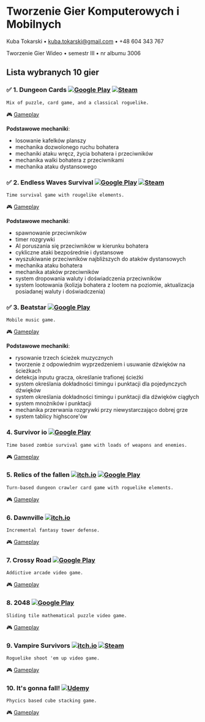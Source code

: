 # Tworzenie Gier Komputerowych i Mobilnych
Kuba Tokarski   •   kuba.tokarski@gmail.com   •   +48 604 343 767

Tworzenie Gier Wideo   •   semestr III   •   nr albumu 3006

###  
## Lista wybranych 10 gier

### 
### ✅ 1. Dungeon Cards [![Google Play](https://img.icons8.com/material-rounded/0.85x/google-play.png)](https://play.google.com/store/apps/details?id=com.The717pixels.DungeonCards) [![Steam](https://img.icons8.com/material-rounded/0.85x/steam-circled.png)](https://store.steampowered.com/app/1209430/Dungeon_Cards/) 

`Mix of puzzle, card game, and a classical roguelike.`

🎮 [Gameplay](https://youtu.be/wSrpNtx8V6k)

**Podstawowe mechaniki**:

- losowanie kafelków planszy
- mechanika dozwolonego ruchu bohatera
- mechaniki ataku wręcz, życia bohatera i przeciwników
- mechanika walki bohatera z przeciwnikami
- mechanika ataku dystansowego

###   
### ✅ 2. Endless Waves Survival  [![Google Play](https://img.icons8.com/material-rounded/0.85x/google-play.png)](https://play.google.com/store/apps/details?id=org.jefersonbelmiro.rapture) [![Steam](https://img.icons8.com/material-rounded/0.85x/steam-circled.png)](https://store.steampowered.com/app/1989560/Endless_waves_survival/) 

`Time survival game with rougelike elements.`

🎮 [Gameplay](https://youtu.be/-FLnPBqO54U)

**Podstawowe mechaniki**:

- spawnowanie przeciwników
- timer rozgrywki
- AI poruszania się przeciwników w kierunku bohatera
- cykliczne ataki bezpośrednie i dystansowe
- wyszukiwanie przeciwników najbliższych do ataków dystansowych
- mechanika ataku bohatera
- mechanika ataków przeciwników
- system dropowania waluty i doświadczenia przeciwników
- system lootowania (kolizja bohatera z lootem na poziomie, aktualizacja posiadanej waluty i doświadczenia)

###  
### ✅ 3. Beatstar  [![Google Play](https://img.icons8.com/material-rounded/0.85x/google-play.png)](https://play.google.com/store/apps/details?id=com.spaceapegames.beatstar)
`Mobile music game.`

🎮 [Gameplay](https://youtu.be/aFC2lVlFjmk?t=10)

**Podstawowe mechaniki**:

- rysowanie trzech ścieżek muzycznych
- tworzenie z odpowiednim wyprzedzeniem i usuwanie dźwięków na ścieżkach
- detekcja inputu gracza, określanie trafionej ścieżki
- system określania dokładności timingu i punktacji dla pojedynczych dźwięków
- system określania dokładności timingu i punktacji dla dźwięków ciągłych
- system mnożników i punktacji
- mechanika przerwania rozgrywki przy niewystarczająco dobrej grze
- system tablicy highscore'ów

###  
### 4. Survivor io  [![Google Play](https://img.icons8.com/material-rounded/0.85x/google-play.png)](https://play.google.com/store/apps/details?id=com.dxx.firenow) 
`Time based zombie survival game with loads of weapons and enemies.`

🎮 [Gameplay](https://youtu.be/nl2kBVQeCyw?t=22)

###  
### 5. Relics of the fallen [![itch.io](https://img.icons8.com/external-tal-revivo-bold-tal-revivo/0.8x/external-itch-a-website-for-users-to-host-sell-and-download-indie-video-games-logo-bold-tal-revivo.png)](https://crescentyr.itch.io/relics-of-the-fallen) [![Google Play](https://img.icons8.com/material-rounded/0.85x/google-play.png)](https://play.google.com/store/apps/details?id=com.crescentyr.relicsofthefallen)
`Turn-based dungeon crawler card game with roguelike elements.`

🎮 [Gameplay](https://youtu.be/iYdTCQxNT1c)
 
###  
### 6. Dawnville  [![itch.io](https://img.icons8.com/external-tal-revivo-bold-tal-revivo/0.8x/external-itch-a-website-for-users-to-host-sell-and-download-indie-video-games-logo-bold-tal-revivo.png)](https://sorensaket.itch.io/dawnville) 
`Incremental fantasy tower defense.`

 🎮 [Gameplay](https://youtu.be/-CwEZvnte0Q)

###  
### 7. Crossy Road  [![Google Play](https://img.icons8.com/material-rounded/0.85x/google-play.png)](https://play.google.com/store/apps/details?id=com.yodo1.crossyroad) 
`Addictive arcade video game.`

🎮 [Gameplay](https://youtu.be/a3pTw0jmxlg)

###  
### 8. 2048  [![Google Play](https://img.icons8.com/material-rounded/0.85x/google-play.png)](https://play.google.com/store/apps/details?id=com.gabrielecirulli.app2048) 
`Sliding tile mathematical puzzle video game.`

🎮 [Gameplay](https://youtu.be/kQhkkqjGkFA)

###  
### 9. Vampire Survivors  [![itch.io](https://img.icons8.com/external-tal-revivo-bold-tal-revivo/0.8x/external-itch-a-website-for-users-to-host-sell-and-download-indie-video-games-logo-bold-tal-revivo.png)](https://poncle.itch.io/vampire-survivors) [![Steam](https://img.icons8.com/material-rounded/0.85x/steam-circled.png)](https://store.steampowered.com/app/1794680/Vampire_Survivors/)
`Roguelike shoot 'em up video game.`

🎮 [Gameplay](https://youtu.be/wgYu6lLi6cE?t=32)

###  
### 10. It's gonna fall!  [![Udemy](https://img.icons8.com/external-tal-revivo-bold-tal-revivo/0.85x/external-udemycom-is-an-online-learning-and-teaching-platform-logo-bold-tal-revivo.png)](https://www.udemy.com/course/create-your-own-mobile-game-in-unity-2018/)
`Phycics based cube stacking game.`

🎮 [Gameplay](https://www.udemy.com/course/create-your-own-mobile-game-in-unity-2018/)